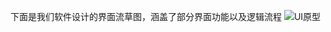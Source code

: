 下面是我们软件设计的界面流草图，涵盖了部分界面功能以及逻辑流程
![UI原型](https://github.com/YummyOrder/dashboard/blob/gh-pages/Docs/uidesign/UI%E7%95%8C%E9%9D%A2%E6%B5%81%E8%8D%89%E5%9B%BE.jpg?raw=true)
